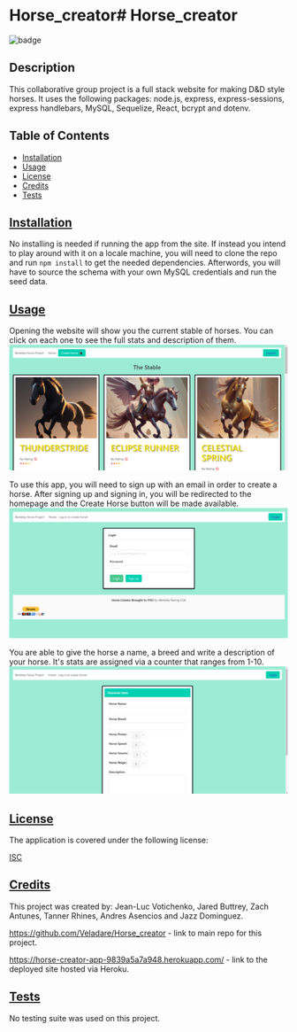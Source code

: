 # Horse_creator# Horse_creator

![badge](https://img.shields.io/badge/License-ISC-blue.svg)

## Description

  This collaborative group project is a full stack website for making D&D style horses. It uses the following packages: node.js, express, express-sessions, express handlebars, MySQL, Sequelize, React, bcrypt and dotenv.

## Table of Contents
  
* [Installation](#installation)
* [Usage](#usage)
* [License](#license)
* [Credits](#credits)
* [Tests](#tests)

## [Installation](#table-of-contents)

  No installing is needed if running the app from the site. If instead you intend to play around with it on a locale machine, you will need to clone the repo and run ```npm install``` to get the needed dependencies. Afterwords, you will have to source the schema with your own MySQL credentials and run the seed data.

## [Usage](#table-of-contents)
  
  Opening the website will show you the current stable of horses. You can click on each one to see the full stats and description of them.
  ![screenshot of homepage](./public/screenshots/homepage.png)

  To use this app, you will need to sign up with an email in order to create a horse. After signing up and signing in, you will be redirected to the homepage and the Create Horse button will be made available. 
  ![screenshot of sign-in page](./public/screenshots/login.png)

  You are able to give the horse a name, a breed and write a description of your horse. It's stats are assigned via a counter that ranges from 1-10. 
  ![screenshot of create horse page](./public/screenshots/create.png)

## [License](#table-of-contents)
  
  The application is covered under the following license:
  
  [ISC](https://opensource.org/licenses/ISC)  

## [Credits](#table-of-contents)
  
  This project was created by: Jean-Luc Votichenko, Jared Buttrey, Zach Antunes, Tanner Rhines, Andres Asencios and Jazz Dominguez. 

  https://github.com/Veladare/Horse_creator - link to main repo for this project.

  https://horse-creator-app-9839a5a7a948.herokuapp.com/ - link to the deployed site hosted via Heroku.

## [Tests](#table-of-contents)
  
  No testing suite was used on this project.